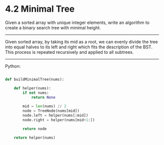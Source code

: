 # 4.2 Minimal Tree

Given a sorted array with unique integer elements, write an algorithm to create
a binary search tree with minimal height.

---

Given sorted array, by taking its mid as a root, we can evenly divide the tree
into equal halves to its left and right which fits the description of the BST.
This process is repeated recursively and applied to all subtrees.

---

Python:

```python

def buildMinimalTree(nums):

    def helper(nums):
        if not nums:
            return None
        
        mid = len(nums) // 2
        node = TreeNode(nums[mid])
        node.left = helper(nums[:mid])
        node.right = helper(nums[mid+1:])

        return node

    return helper(nums)

```
